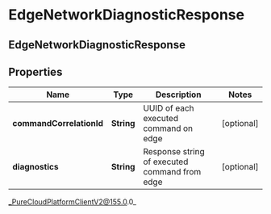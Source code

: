 # EdgeNetworkDiagnosticResponse

## EdgeNetworkDiagnosticResponse

## Properties

|Name | Type | Description | Notes|
|------------ | ------------- | ------------- | -------------|
| **commandCorrelationId** | **String** | UUID of each executed command on edge | [optional] |
| **diagnostics** | **String** | Response string of executed command from edge | [optional] |



_PureCloudPlatformClientV2@155.0.0_
